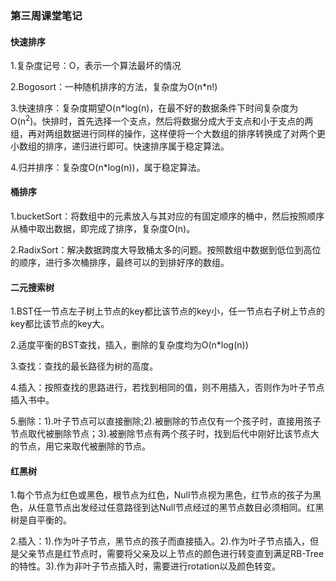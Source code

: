 ### 第三周课堂笔记

#### 快速排序

<p>1.复杂度记号：O，表示一个算法最坏的情况</p>

<p>2.Bogosort：一种随机排序的方法，复杂度为O(n*n!)</p>

<p>3.快速排序：复杂度期望O(n*log(n)，在最不好的数据条件下时间复杂度为O(n<sup>2</sup>)。快排时，首先选择一个支点，然后将数据分成大于支点和小于支点的两组，再对两组数据进行同样的操作，这样便将一个大数组的排序转换成了对两个更小数组的排序，递归进行即可。快速排序属于稳定算法。</p>

<p>4.归并排序：复杂度O(n*log(n))，属于稳定算法。</p>

#### 桶排序

<p>1.bucketSort：将数组中的元素放入与其对应的有固定顺序的桶中，然后按照顺序从桶中取出数据，即完成了排序，复杂度O(n)。</p>

<p>2.RadixSort：解决数据跨度大导致桶太多的问题。按照数组中数据到低位到高位的顺序，进行多次桶排序，最终可以的到排好序的数组。</p>

#### 二元搜索树

<p>1.BST任一节点左子树上节点的key都比该节点的key小，任一节点右子树上节点的key都比该节点的key大。</p>

<p>2.适度平衡的BST查找，插入，删除的复杂度均为O(n*log(n))</p>

<p>3.查找：查找的最长路径为树的高度。</p>

<p>4.插入：按照查找的思路进行，若找到相同的值，则不用插入，否则作为叶子节点插入书中。</p>

<p>5.删除：1).叶子节点可以直接删除;2).被删除的节点仅有一个孩子时，直接用孩子节点取代被删除节点；3).被删除节点有两个孩子时，找到后代中刚好比该节点大的节点，用它来取代被删除的节点。</p>

#### 红黑树

<p>1.每个节点为红色或黑色，根节点为红色，Null节点视为黑色，红节点的孩子为黑色，从任意节点出发经过任意路径到达Null节点经过的黑节点数目必须相同。红黑树是自平衡的。</p>

<p>2.插入：1).作为叶子节点，黑节点的孩子而直接插入。2).作为叶子节点插入，但是父亲节点是红节点时，需要将父亲及以上节点的颜色进行转变直到满足RB-Tree的特性。3).作为非叶子节点插入时，需要进行rotation以及颜色转变。</p>

